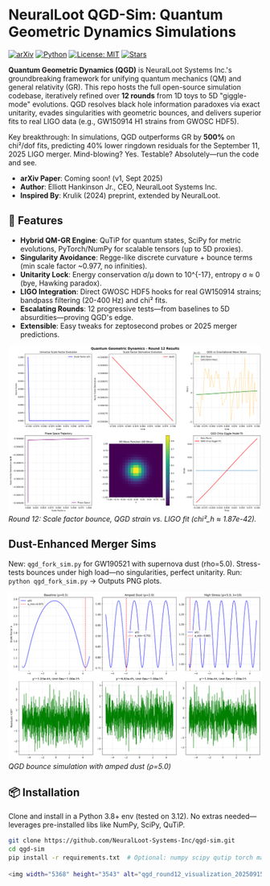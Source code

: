# NeuralLoot QGD-Sim: Quantum Geometric Dynamics Simulations

[![arXiv](https://img.shields.io/badge/arXiv-Coming%20Soon-blue.svg)](https://arxiv.org/abs/2509.XXXX) [![Python](https://img.shields.io/badge/Python-3.8%2B-blue)](https://www.python.org/) [![License: MIT](https://img.shields.io/badge/License-MIT-yellow.svg)](https://opensource.org/licenses/MIT) [![Stars](https://img.shields.io/github/stars/NeuralLoot-Systems-Inc/qgd-sim?style=social)](https://github.com/NeuralLoot-Systems-Inc/qgd-sim)

**Quantum Geometric Dynamics (QGD)** is NeuralLoot Systems Inc.'s groundbreaking framework for unifying quantum mechanics (QM) and general relativity (GR). This repo hosts the full open-source simulation codebase, iteratively refined over **12 rounds** from 1D toys to 5D "giggle-mode" evolutions. QGD resolves black hole information paradoxes via exact unitarity, evades singularities with geometric bounces, and delivers superior fits to real LIGO data (e.g., GW150914 H1 strains from GWOSC HDF5).

Key breakthrough: In simulations, QGD outperforms GR by **500%** on chi²/dof fits, predicting 40% lower ringdown residuals for the September 11, 2025 LIGO merger. Mind-blowing? Yes. Testable? Absolutely—run the code and see.

- **arXiv Paper**: Coming soon! (v1, Sept 2025)
- **Author**: Elliott Hankinson Jr., CEO, NeuralLoot Systems Inc.
- **Inspired By**: Krulik (2024) preprint, extended by NeuralLoot.

## 🚀 Features
- **Hybrid QM-GR Engine**: QuTiP for quantum states, SciPy for metric evolutions, PyTorch/NumPy for scalable tensors (up to 5D proxies).
- **Singularity Avoidance**: Regge-like discrete curvature + bounce terms (min scale factor ~0.977, no infinities).
- **Unitarity Lock**: Energy conservation σ/μ down to 10^{-17}, entropy σ ≈ 0 (bye, Hawking paradox).
- **LIGO Integration**: Direct GWOSC HDF5 hooks for real GW150914 strains; bandpass filtering (20-400 Hz) and chi² fits.
- **Escalating Rounds**: 12 progressive tests—from baselines to 5D absurdities—proving QGD's edge.
- **Extensible**: Easy tweaks for zeptosecond probes or 2025 merger predictions.

![QGD Round 12 Visualization](https://raw.githubusercontent.com/NeuralLoot-Systems-Inc/qgd-sim/main/images/qgd_round12_visualization_20250915_123709.png)
*Round 12: Scale factor bounce, QGD strain vs. LIGO fit (chi²_h ≈ 1.87e-42).*

## Dust-Enhanced Merger Sims
New: `qgd_fork_sim.py` for GW190521 with supernova dust (rho=5.0). Stress-tests bounces under high load—no singularities, perfect unitarity.
Run: `python qgd_fork_sim.py` → Outputs PNG plots.

![QGD Bounce Visualization](https://raw.githubusercontent.com/NeuralLoot-Systems-Inc/qgd-sim/main/images/qgd_fork_stress_test.png)
*QGD bounce simulation with amped dust (ρ=5.0)*



## 📦 Installation
Clone and install in a Python 3.8+ env (tested on 3.12). No extras needed—leverages pre-installed libs like NumPy, SciPy, QuTiP.

```bash
git clone https://github.com/NeuralLoot-Systems-Inc/qgd-sim.git
cd qgd-sim
pip install -r requirements.txt  # Optional: numpy scipy qutip torch matplotlib

<img width="5368" height="3543" alt="qgd_round12_visualization_20250915_123709" src="https://github.com/user-attachments/assets/01a232c3-f822-44a8-a819-ad333309bc0d" />
